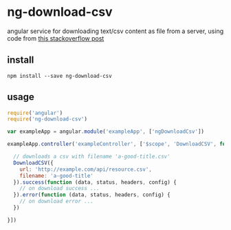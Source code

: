 # ng-download-csv

angular service for downloading text/csv content as file from a server, using code from [this stackoverflow post](http://stackoverflow.com/a/20904398)

## install

`npm install --save ng-download-csv`

## usage

```javascript
require('angular')
require('ng-download-csv')

var exampleApp = angular.module('exampleApp', ['ngDownloadCsv'])

exampleApp.controller('exampleController', ['$scope', 'DownloadCSV', function ($scope, DownloadCSV) {

  // downloads a csv with filename 'a-good-title.csv'
  DownloadCSV({
    url: 'http://example.com/api/resource.csv',
    filename: 'a-good-title'
  }).success(function (data, status, headers, config) {
    // on download success ...
  }).error(function (data, status, headers, config) {
    // on download error ...
  })

}])
```
